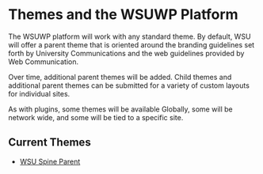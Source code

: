# Themes and the WSUWP Platform

The WSUWP platform will work with any standard theme. By default, WSU will offer a parent theme that is oriented around the branding guidelines set forth by University Communications and the web guidelines provided by Web Communication.

Over time, additional parent themes will be added. Child themes and additional parent themes can be submitted for a variety of custom layouts for individual sites.

As with plugins, some themes will be available Globally, some will be network wide, and some will be tied to a specific site.

## Current Themes

* [WSU Spine Parent](https://github.com/washingtonstateuniversity/WSUWP-spine-parent-theme)
